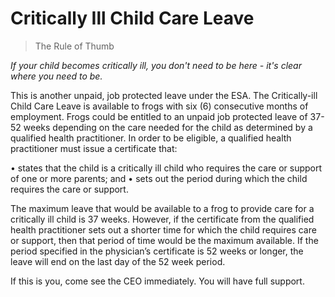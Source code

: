 # Critically Ill Child Care Leave

> The Rule of Thumb

<i>If your child becomes critically ill, you don't need to be here - it's clear where you need to be.</i>

This is another unpaid, job protected leave under the ESA.  The Critically-ill Child Care Leave is available to frogs with six (6) consecutive months of employment.  Frogs could be entitled to an unpaid job protected leave of 37-52 weeks depending on the care needed for the child as determined by a qualified health practitioner.  In order to be eligible, a qualified health practitioner must issue a certificate that:

•	states that the child is a critically ill child who requires the care or support of one or more parents; and
•	sets out the period during which the child requires the care or support.

The maximum leave that would be available to a frog to provide care for a critically ill child is 37 weeks.  However, if the certificate from the qualified health practitioner sets out a shorter time for which the child requires care or support, then that period of time would be the maximum available.  If the period specified in the physician’s certificate is 52 weeks or longer, the leave will end on the last day of the 52 week period. 

If this is you, come see the CEO immediately. You will have full support. 

 
